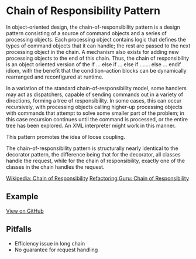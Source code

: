 # Chain of Responsibility Pattern

In object-oriented design, the chain-of-responsibility pattern is a design pattern consisting of a source of command objects and a series of processing objects. Each processing object contains logic that defines the types of command objects that it can handle; the rest are passed to the next processing object in the chain. A mechanism also exists for adding new processing objects to the end of this chain. Thus, the chain of responsibility is an object oriented version of the if ... else if ... else if ....... else ... endif idiom, with the benefit that the condition–action blocks can be dynamically rearranged and reconfigured at runtime.

In a variation of the standard chain-of-responsibility model, some handlers may act as dispatchers, capable of sending commands out in a variety of directions, forming a tree of responsibility. In some cases, this can occur recursively, with processing objects calling higher-up processing objects with commands that attempt to solve some smaller part of the problem; in this case recursion continues until the command is processed, or the entire tree has been explored. An XML interpreter might work in this manner.

This pattern promotes the idea of loose coupling.

The chain-of-responsibility pattern is structurally nearly identical to the decorator pattern, the difference being that for the decorator, all classes handle the request, while for the chain of responsibility, exactly one of the classes in the chain handles the request.

[Wikipedia: Chain of Responsibility](https://en.wikipedia.org/wiki/Chain-of-responsibility_pattern)
[Refactoring Guru: Chain of Responsibility](https://refactoring.guru/design-patterns/chain-of-responsibility)

## Example

[View on GitHub](https://github.com/scottt2/design-patterns-in-dart/tree/master/chain_of_responsibility)

## Pitfalls

- Efficiency issue in long chain
- No guarantee for request handling
